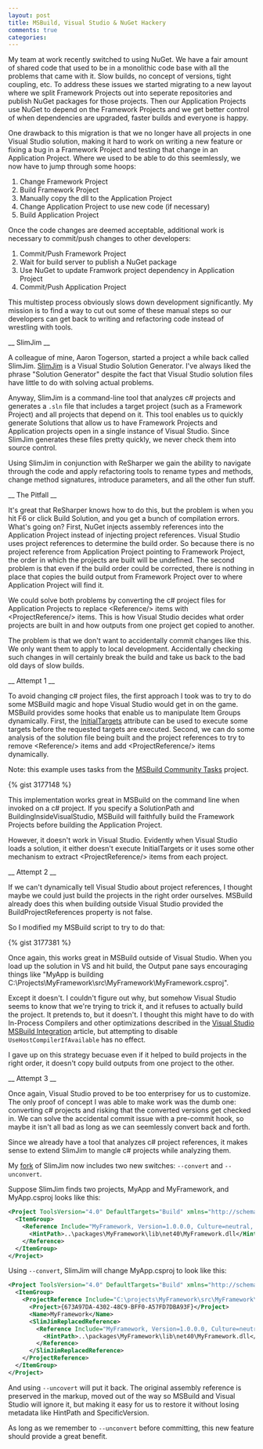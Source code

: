 ```yaml
---
layout: post
title: MSBuild, Visual Studio & NuGet Hackery
comments: true
categories: 
---
```


My team at work recently switched to using NuGet. We have a fair amount of shared code that used to be in a
monolithic code base with all the problems that came with it. Slow builds, no concept of versions, tight coupling, etc.
To address these issues we started migrating to a new layout where we split Framework Projects out into seperate
repositories and publish NuGet packages for those projects. Then our Application Projects use NuGet to depend on
the Framework Projects and we get better control of when dependencies are upgraded, faster builds and everyone is happy.

One drawback to this migration is that we no longer have all projects in one Visual Studio solution, making it hard to
work on writing a new feature or fixing a bug in a Framework Project and testing that change in an Application Project.
Where we used to be able to do this seemlessly, we now have to jump through some hoops:

1. Change Framework Project
1. Build Framework Project
1. Manually copy the dll to the Application Project
1. Change Application Project to use new code (if necessary)
1. Build Application Project

Once the code changes are deemed acceptable, additional work is necessary to commit/push changes to other developers:

1. Commit/Push Framework Project
1. Wait for build server to publish a NuGet package
1. Use NuGet to update Framwork project dependency in Application Project
1. Commit/Push Application Project

This multistep process obviously slows down development significantly. My mission is to find a way to cut out some
of these manual steps so our developers can get back to writing and refactoring code instead of wrestling with tools.

__ SlimJim __

A colleague of mine, Aaron Togerson, started a project a while back called SlimJim.
[SlimJim](https://github.com/AaronTorgerson/SlimJim/commits/master) is a Visual Studio Solution Generator.
I've always liked the phrase "Solution Generator" despite the fact that Visual Studio solution files have
little to do with solving actual problems.

Anyway, SlimJim is a command-line tool that analyzes c# projects and generates a <code>.sln</code> file
that includes a target project (such as a Framework Project) and all projects that depend on it. This
tool enables us to quickly generate Solutions that allow us to have Framework Projects and Application
projects open in a single instance of Visual Studio. Since SlimJim generates these files pretty quickly,
we never check them into source control.

Using SlimJim in conjunction with ReSharper we gain the ability to navigate through the code and apply
refactoring tools to rename types and methods, change method signatures, introduce parameters, and all
the other fun stuff.

__ The Pitfall __

It's great that ReSharper knows how to do this, but the problem is when you hit F6 or click Build Solution,
and you get a bunch of compilation errors. What's going on? First, NuGet injects assembly references into
the Application Project instead of injecting project references. Visual Studio uses project references to determine
the build order. So because there is no project reference from Application Project pointing to Framework Project,
the order in which the projects are built will be undefined. The second problem is that even if the build order
could be corrected, there is nothing in place that copies the build output from Framework Project over to
where Application Project will find it.

We could solve both problems by converting the c# project files for Application Projects to replace
&lt;Reference/&gt; items with &lt;ProjectReference/&gt; items. This is how Visual Studio decides what
order projects are built in and how outputs from one project get copied to another.

The problem is that we don't want to accidentally commit changes like this. We only want them to apply
to local development. Accidentally checking such changes in will certainly break the build and take us
back to the bad old days of slow builds.

__ Attempt 1 __

To avoid changing c# project files, the first approach I took was to try to do some MSBuild magic and
hope Visual Studio would get in on the game. MSBuild provides some hooks that enable us to manipulate
Item Groups dynamically. First, the [InitialTargets](http://msdn.microsoft.com/en-us/library/bcxfsh87.aspx)
attribute can be used to execute some targets before the requested targets are executed. Second, we
can do some analysis of the solution file being built and the project references to try to remove
&lt;Reference/&gt; items and add &lt;ProjectReference/&gt; items dynamically.

Note: this example uses tasks from the [MSBuild Community Tasks](https://github.com/loresoft/msbuildtasks) project.

{% gist 3177148 %}

This implementation works great in MSBuild on the command line when invoked on a c# project.
If you specify a SolutionPath and BuildingInsideVisualStudio,
MSBuild will faithfully build the Framework Projects before building the Application Project.

However, it doesn't work in Visual Studio. Evidently when Visual Studio loads a solution, it
either doesn't execute InitialTargets or it uses some other mechanism to extract &lt;ProjectReference/&gt;
items from each project.

__ Attempt 2 __

If we can't dynamically tell Visual Studio about project references, I thought maybe we could just build
the projects in the right order ourselves. MSBuild already does this when building outside Visual Studio
provided the BuildProjectReferences property is not false.

So I modified my MSBuild script to try to do that:

{% gist 3177381 %}

Once again, this works great in MSBuild outside of Visual Studio. When you load up the solution in VS
and hit build, the Output pane says encouraging things like "MyApp is building C:\Projects\MyFramework\src\MyFramework\MyFramework.csproj".

Except it doesn't. I couldn't figure out why, but somehow Visual Studio seems to know that we're trying to trick it, and it refuses
to actually build the project. It pretends to, but it doesn't. I thought this might have to do with In-Process Compilers and
other optimizations described in the [Visual Studio MSBuild Integration](http://msdn.microsoft.com/en-us/library/ms171468.aspx) article,
but attempting to disable <code>UseHostCompilerIfAvailable</code> has no effect.

I gave up on this strategy becuase even if it helped to build projects in the right order, it doesn't copy build outputs from one
project to the other.

__ Attempt 3 __

Once again, Visual Studio proved to be too enterprisey for us to customize. The only proof of concept I was able to make work
was the dumb one: converting c# projects and risking that the converted versions get checked in. We can solve the accidental commit
issue with a pre-commit hook, so maybe it isn't all bad as long as we can seemlessly convert back and forth.

Since we already have a tool that analyzes c# project references, it makes sense to extend SlimJim to mangle c# projects while analyzing them.

My [fork](https://github.com/chriseldredge/SlimJim) of SlimJim now includes two new switches: <code>--convert</code> and <code>--unconvert</code>.

Suppose SlimJim finds two projects, MyApp and MyFramework, and MyApp.csproj looks like this:

``` xml MyApp.csproj
<Project ToolsVersion="4.0" DefaultTargets="Build" xmlns="http://schemas.microsoft.com/developer/msbuild/2003">
  <ItemGroup>
    <Reference Include="MyFramework, Version=1.0.0.0, Culture=neutral, PublicKeyToken=3c369c070579152a, processorArchitecture=MSIL">
      <HintPath>..\packages\MyFramework\lib\net40\MyFramework.dll</HintPath>
    </Reference>
  </ItemGroup>
</Project>
```

Using <code>--convert</code>, SlimJim will change MyApp.csproj to look like this:

``` xml MyApp.csproj after SlimJim
<Project ToolsVersion="4.0" DefaultTargets="Build" xmlns="http://schemas.microsoft.com/developer/msbuild/2003">
  <ItemGroup>
    <ProjectReference Include="C:\projects\MyFramework\src\MyFramework\MyFramework.csproj">
      <Project>{673A97DA-4302-48C9-BFF0-A57FD7DBA93F}</Project>
      <Name>MyFramework</Name>
      <SlimJimReplacedReference>
        <Reference Include="MyFramework, Version=1.0.0.0, Culture=neutral, PublicKeyToken=3c369c070579152a, processorArchitecture=MSIL">
          <HintPath>..\packages\MyFramework\lib\net40\MyFramework.dll</HintPath>
        </Reference>
      </SlimJimReplacedReference>
    </ProjectReference>
  </ItemGroup>
</Project>
```

And using <code>--uncovert</code> will put it back. The original assembly reference is preserved in the markup, moved out of the
way so MSBuild and Visual Studio will ignore it, but making it easy for us to restore it without losing metadata like HintPath
and SpecificVersion.

As long as we remember to <code>--unconvert</code> before committing, this new feature should provide a great benefit.

